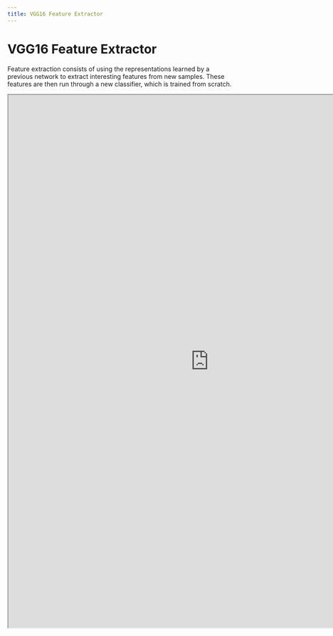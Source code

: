 ```yaml
---
title: VGG16 Feature Extractor
---
```


# VGG16 Feature Extractor

Feature extraction consists of using the representations learned by a previous network to extract interesting features from new samples. These features are then run through a new classifier, which is trained from scratch.

<iframe src="https://nbviewer.jupyter.org/github/fchollet/deep-learning-with-python-notebooks/blob/master/5.3-using-a-pretrained-convnet.ipynb" width="900" height="1200"></iframe>


